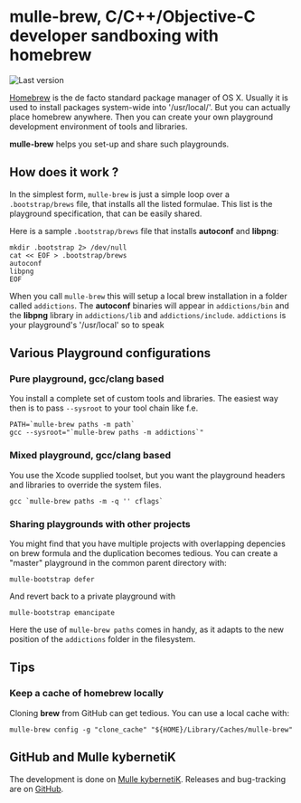 # mulle-brew, C/C++/Objective-C developer sandboxing with homebrew

![Last version](https://img.shields.io/github/tag/mulle-nat/mulle-bootstrap.svg)

[Homebrew](brew.sh) is the de facto standard package manager of OS X. Usually
it is used to install packages system-wide into '/usr/local/'. But you can
actually place homebrew anywhere. Then you can create your own playground
development environment of tools and libraries.

**mulle-brew** helps you set-up and share such playgrounds.

## How does it work ?

In the simplest form, `mulle-brew` is just a simple loop over a
`.bootstrap/brews` file, that installs all the listed formulae. This list is
the playground specification, that can be easily shared.

Here is a sample `.bootstrap/brews` file that installs **autoconf** and
**libpng**:

```
mkdir .bootstrap 2> /dev/null
cat << EOF > .bootstrap/brews
autoconf
libpng
EOF
```

When you call `mulle-brew` this will setup a local brew installation in a folder
called `addictions`. The **autoconf** binaries will appear in `addictions/bin`
and the **libpng** library in `addictions/lib` and `addictions/include`.
`addictions` is your playground's '/usr/local' so to speak


## Various Playground configurations


### Pure playground, gcc/clang based

You install a complete set of custom tools and libraries. The easiest way then
is to pass `--sysroot` to your tool chain like f.e.

```
PATH=`mulle-brew paths -m path`
gcc --sysroot="`mulle-brew paths -m addictions`"
```

### Mixed playground, gcc/clang based

You use the Xcode supplied toolset, but you want the playground headers and
libraries to override the system files.

```
gcc `mulle-brew paths -m -q '' cflags`
```


### Sharing playgrounds with other projects

You might find that you have multiple projects with overlapping depencies on
brew formula and the duplication becomes tedious. You can create a "master"
playground in the common parent directory with:

```
mulle-bootstrap defer
```

And revert back to a private playground with

```
mulle-bootstrap emancipate
```

Here the use of `mulle-brew paths` comes in handy, as it adapts to the
new position of the `addictions` folder in the filesystem.


## Tips

### Keep a cache of homebrew locally

Cloning **brew** from GitHub can get tedious. You can use a local cache with:

```
mulle-brew config -g "clone_cache" "${HOME}/Library/Caches/mulle-brew"
```


## GitHub and Mulle kybernetiK

The development is done on [Mulle kybernetiK](https://www.mulle-kybernetik.com/software/git/mulle-bootstrap/master). Releases and bug-tracking are on [GitHub](https://github.com/mulle-nat/mulle-bootstrap).


